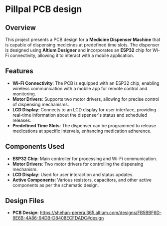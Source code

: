 # Pillpal PCB design

## Overview

This project presents a PCB design for a **Medicine Dispenser Machine** that is capable of dispensing medicines at predefined time slots. The dispenser is designed using **Altium Designer** and incorporates an **ESP32** chip for Wi-Fi connectivity, allowing it to interact with a mobile application.

## Features

- **Wi-Fi Connectivity**: The PCB is equipped with an ESP32 chip, enabling wireless communication with a mobile app for remote control and monitoring.
- **Motor Drivers**: Supports two motor drivers, allowing for precise control of dispensing mechanisms.
- **LCD Display**: Connects to an LCD display for user interface, providing real-time information about the dispenser's status and scheduled releases.
- **Predefined Time Slots**: The dispenser can be programmed to release medications at specific intervals, enhancing medication adherence.

## Components Used

- **ESP32 Chip**: Main controller for processing and Wi-Fi communication.
- **Motor Drivers**: Two motor drivers for controlling the dispensing mechanism.
- **LCD Display**: Used for user interaction and status updates.
- **Active Components**: Various resistors, capacitors, and other active components as per the schematic design.

## Design Files

- **PCB Design**: https://shehan-perera.365.altium.com/designs/FB5BBF6D-9E6B-4A86-94DB-D8408ECFDADC#design


